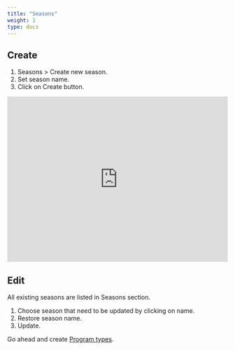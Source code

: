```yaml
---
title: "Seasons"
weight: 1
type: docs
---
```


## Create

1. Seasons > Create new season.
2. Set season name.
3. Click on Create button.

<div style="padding:75% 0 0 0;position:relative;"><iframe src="https://player.vimeo.com/video/605369533?badge=0&amp;autopause=0&amp;player_id=0&amp;app_id=58479&amp;h=a3a3aa4440" frameborder="0" allow="autoplay; fullscreen; picture-in-picture" allowfullscreen style="position:absolute;top:0;left:0;width:100%;height:100%;" title="How to create a Season"></iframe></div><script src="https://player.vimeo.com/api/player.js"></script>

## Edit

All existing seasons are listed in Seasons section.

1. Choose season that need to be updated by clicking on name.
2. Restore season name.
3. Update.

Go ahead and create [Program types](programTypes.md).
